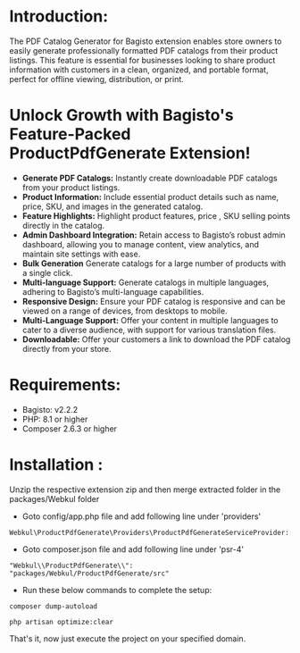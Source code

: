 # Introduction:

The PDF Catalog Generator for Bagisto extension enables store owners to easily generate professionally formatted PDF catalogs from their product listings. This feature is essential for businesses looking to share product information with customers in a clean, organized, and portable format, perfect for offline viewing, distribution, or print.

# Unlock Growth with Bagisto's Feature-Packed ProductPdfGenerate Extension!

* **Generate PDF Catalogs:** Instantly create downloadable PDF catalogs from your product listings.
* **Product Information:** Include essential product details such as name, price, SKU, and images in the generated catalog.
* **Feature Highlights:** 
Highlight product features, price , SKU selling points directly in the catalog.
* **Admin Dashboard Integration:** Retain access to Bagisto’s robust admin dashboard, allowing you to manage content, view analytics, and maintain site settings with ease.
* **Bulk Generation** Generate catalogs for a large number of products with a single click.
* **Multi-language Support:**  Generate catalogs in multiple languages, adhering to Bagisto’s multi-language capabilities.
* **Responsive Design:** Ensure your PDF catalog is responsive and can be viewed on a range of devices, from desktops to mobile.
* **Multi-Language Support:** Offer your content in multiple languages to cater to a diverse audience, with support for various translation files.
* **Downloadable:** Offer your customers a link to download the PDF catalog directly from your store.

# Requirements:
* Bagisto: v2.2.2
* PHP: 8.1 or higher
* Composer 2.6.3 or higher

# Installation :
Unzip the respective extension zip and then merge extracted folder in the packages/Webkul folder

* Goto config/app.php file and add following line under 'providers'

```
Webkul\ProductPdfGenerate\Providers\ProductPdfGenerateServiceProvider::class,
```

* Goto composer.json file and add following line under 'psr-4'

```
"Webkul\\ProductPdfGenerate\\": "packages/Webkul/ProductPdfGenerate/src"
```
* Run these below commands to complete the setup:

```
composer dump-autoload
```
```
php artisan optimize:clear
```

That's it, now just execute the project on your specified domain.